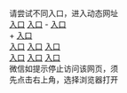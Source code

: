    <tr>
     <td align=center>请尝试不同入口，进入动态网址<br/>      
       <a href="https://s3.ap-south-1.amazonaws.com/ogatem/show.htm?from=oGateg">入口</a>
       <a href="https://s3.ap-northeast-2.amazonaws.com/ogates/show.htm?from=oGateg">入口</a>
-      <a href="https://s3.amazonaws.com/ogate/show.htm?from=oGateg">入口</a><br/>
+      <a href="https://s3-ap-northeast-1.amazonaws.com/ogatet/show.htm?from=oGateg">入口</a><br/>
       <a href="https://s3-us-west-1.amazonaws.com/ogaten/show.htm?from=oGateg">入口</a>
       <a href="https://s3.us-east-2.amazonaws.com/ogateh/show.htm?from=oGateg">入口</a>
       <a href="https://s3.eu-central-1.amazonaws.com/ogatef/show.htm?from=oGateg">入口</a><br/>     
       <a href="https://s3.eu-west-2.amazonaws.com/ogatel/show.htm?from=oGateg">入口</a>
       <a href="https://s3.ca-central-1.amazonaws.com/ogatec/show.htm?from=oGateg">入口</a>
       <a href="https://s3-ap-southeast-2.amazonaws.com/ogatey/show.htm?from=oGateg">入口</a><br/>
       微信如提示停止访问该网页，须<br/>
       先点击右上角，选择浏览器打开<br/>
     </td>
   </tr>
